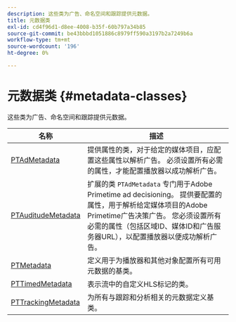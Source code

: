 ```yaml
---
description: 这些类为广告、命名空间和跟踪提供元数据。
title: 元数据类
exl-id: cd4f96d1-d8ee-4008-b35f-60b797a34b85
source-git-commit: be43bbbd1051886c8979ff590a3197b2a7249b6a
workflow-type: tm+mt
source-wordcount: '196'
ht-degree: 0%

---
```


# 元数据类 {#metadata-classes}

这些类为广告、命名空间和跟踪提供元数据。

| **名称** | **描述** |
|---|---|
| [PTAdMetadata](https://help.adobe.com/en_US/primetime/api/psdk/appledoc/Classes/PTAdMetadata.html) | 提供属性的类，对于给定的媒体项目，应配置这些属性以解析广告。 必须设置所有必需的属性，才能配置播放器以成功解析广告。 |
| [PTAuditudeMetadata](https://help.adobe.com/en_US/primetime/api/psdk/appledoc/Classes/PTAuditudeMetadata.html) | 扩展的类 `PTAdMetadata` 专门用于Adobe Primetime ad decisioning。 提供要配置的属性，用于解析给定媒体项目的Adobe Primetime广告决策广告。 您必须设置所有必需的属性（包括区域ID、媒体ID和广告服务器URL），以配置播放器以便成功解析广告。 |
| [PTMetadata](https://help.adobe.com/en_US/primetime/api/psdk/appledoc/Classes/PTMetadata.html) | 定义用于为播放器和其他对象配置所有可用元数据的基类。 |
| [PTTimedMetadata](https://help.adobe.com/en_US/primetime/api/psdk/appledoc/Classes/PTTimedMetadata.html) | 表示流中的自定义HLS标记的类。 |
| [PTTrackingMetadata](https://help.adobe.com/en_US/primetime/api/psdk/appledoc/Classes/PTTrackingMetadata.html) | 为所有与跟踪和分析相关的元数据定义基类。 |
